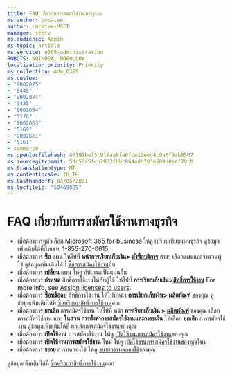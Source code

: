```yaml
---
title: FAQ เกี่ยวกับการสมัครใช้งานทางธุรกิจ
ms.author: cmcatee
author: cmcatee-MSFT
manager: scotv
ms.audience: Admin
ms.topic: article
ms.service: o365-administration
ROBOTS: NOINDEX, NOFOLLOW
localization_priority: Priority
ms.collection: Adm_O365
ms.custom:
- "9002875"
- "5445"
- "9002874"
- "5435"
- "9002664"
- "5176"
- "9002663"
- "5169"
- "9002661"
- "5161"
- commerce
ms.openlocfilehash: 80191be73c91faa9fe0fce12eed4c9a6f9ab8507
ms.sourcegitcommit: 5dc52d5fcb2833fbbc064edb783e609d8eef79c0
ms.translationtype: MT
ms.contentlocale: th-TH
ms.lasthandoff: 03/05/2021
ms.locfileid: "50469069"
---
```

# <a name="business-subscription-faq"></a>FAQ เกี่ยวกับการสมัครใช้งานทางธุรกิจ

- เมื่อต้องการดูตัวเลือก Microsoft 365 for business ให้ดู [เปรียบเทียบแผน](https://www.microsoft.com/microsoft-365/compare-all-microsoft-365-products?&activetab=tab:primaryr2)ธุรกิจ ดูข้อมูลเพิ่มเติมได้ที่ฝ่ายขาย 1-855-270-0615
- เมื่อต้องการ **ซื้อ** แผน ให้ไปที่ **หน้าการเรียกเก็บเงิน> [สั่งซื้อบริการ](https://go.microsoft.com/fwlink/p/?linkid=868433)** ต่างๆ เลือกแผนและจํานวนผู้ใช้ ดูข้อมูลเพิ่มเติมได้ที่ [ซื้อการสมัครใช้งาน](https://docs.microsoft.com/microsoft-365/commerce/try-or-buy-microsoft-365#buy-a-different-subscription)อื่น
- เมื่อต้องการ **เปลี่ยน** แผน [ให้ดู อัปเกรดเป็นแผน](https://docs.microsoft.com/microsoft-365/commerce/subscriptions/upgrade-to-different-plan)อื่น
- เมื่อต้องการ **กําหนด** สิทธิ์การใช้งานให้กับผู้ใช้ ให้ไปที่ **การเรียกเก็บเงิน>[สิทธิ์การใช้งาน](https://go.microsoft.com/fwlink/p/?linkid=842264)** For more info, see [Assign licenses to users](https://docs.microsoft.com/microsoft-365/admin/manage/assign-licenses-to-users).
- เมื่อต้องการ **ซื้อหรือลบ** สิทธิ์การใช้งาน ให้ไปที่หน้า **การเรียกเก็บเงิน> [ผลิตภัณฑ์](https://go.microsoft.com/fwlink/p/?linkid=842054)** ของคุณ ดูข้อมูลเพิ่มเติมได้ที่ [ซื้อหรือเอาสิทธิ์การใช้งาน](https://docs.microsoft.com/microsoft-365/commerce/licenses/buy-licenses)ออก
- เมื่อต้องการ **ยกเลิก** การสมัครใช้งาน ให้ไปที่ หน้า **การเรียกเก็บเงิน > [ผลิตภัณฑ์](https://go.microsoft.com/fwlink/p/?linkid=842054)** ของคุณ เลือกการสมัครใช้งาน และ **ในส่วน การตั้งค่าการสมัครใช้งานและการชเงิน** ให้เลือก **ยกเลิก** การสมัครใช้งาน ดูข้อมูลเพิ่มเติมได้ที่ [ยกเลิกการสมัครใช้งาน](https://docs.microsoft.com/microsoft-365/commerce/subscriptions/cancel-your-subscription)ของคุณ
- เมื่อต้องการ **เปิดใช้งาน** การสมัครใช้งาน ให้ดู [เปิดใช้งานการสมัครใช้งาน](https://docs.microsoft.com/alchemyinsights/activate-your-office-365-subscription)ของคุณ
- เมื่อต้องการ **เปิดใช้งานการสมัครใช้งาน** ใหม่ ให้ดู [เปิดใช้งานการสมัครใช้งานของคุณ](https://docs.microsoft.com/alchemyinsights/reactivate-your-subscription)ใหม่
- เมื่อต้องการ  **ขยาย** การทดลองใช้ ให้ดู [ขยายการทดลองใช้](https://docs.microsoft.com/microsoft-365/commerce/extend-your-trial)ของคุณ

ดูข้อมูลเพิ่มเติมได้ที่ [ซื้อหรือเอาสิทธิ์การใช้งาน](https://docs.microsoft.com/microsoft-365/commerce/licenses/buy-licenses)ออก